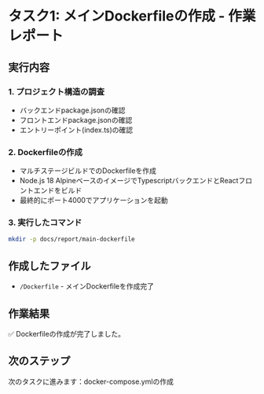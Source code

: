 # タスク1: メインDockerfileの作成 - 作業レポート

## 実行内容

### 1. プロジェクト構造の調査
- バックエンドpackage.jsonの確認
- フロントエンドpackage.jsonの確認
- エントリーポイント(index.ts)の確認

### 2. Dockerfileの作成
- マルチステージビルドでのDockerfileを作成
- Node.js 18 AlpineベースのイメージでTypescriptバックエンドとReactフロントエンドをビルド
- 最終的にポート4000でアプリケーションを起動

### 3. 実行したコマンド
```bash
mkdir -p docs/report/main-dockerfile
```

## 作成したファイル
- `/Dockerfile` - メインDockerfileを作成完了

## 作業結果
✅ Dockerfileの作成が完了しました。

## 次のステップ
次のタスクに進みます：docker-compose.ymlの作成